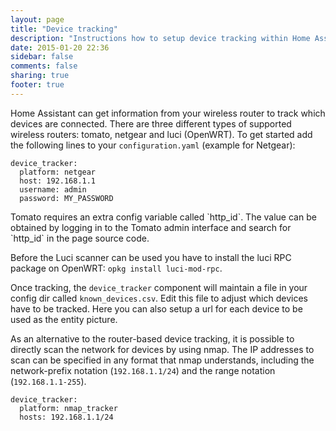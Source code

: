 ```yaml
---
layout: page
title: "Device tracking"
description: "Instructions how to setup device tracking within Home Assistant."
date: 2015-01-20 22:36
sidebar: false
comments: false
sharing: true
footer: true
---
```


Home Assistant can get information from your wireless router to track which devices are connected. There are three different types of supported wireless routers: tomato, netgear and luci (OpenWRT). To get started add the following lines to your `configuration.yaml` (example for Netgear):

```
device_tracker:
  platform: netgear
  host: 192.168.1.1
  username: admin
  password: MY_PASSWORD
```

<p class='note' data-title='on Tomato'>
Tomato requires an extra config variable called `http_id`. The value can be obtained by logging in to the Tomato admin interface and search for `http_id` in the page source code.
</p>

<p class='note' data-title='on Luci'>
Before the Luci scanner can be used you have to install the luci RPC package on OpenWRT: <code>opkg install luci-mod-rpc</code>.
</p>

Once tracking, the `device_tracker` component will maintain a file in your config dir called `known_devices.csv`. Edit this file to adjust which devices have to be tracked. Here you can also setup a url for each device to be used as the entity picture.

As an alternative to the router-based device tracking, it is possible to directly scan the network for devices by using nmap. The IP addresses to scan can be specified in any format that nmap understands, including the network-prefix notation (`192.168.1.1/24`) and the range notation (`192.168.1.1-255`).

```
device_tracker:
  platform: nmap_tracker
  hosts: 192.168.1.1/24
```
